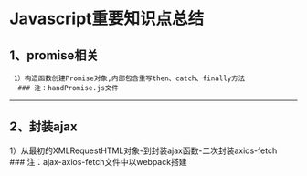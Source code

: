 # Javascript重要知识点总结  
##  1、promise相关    
     1）构造函数创建Promise对象,内部包含重写then、catch、finally方法   
      ### 注：handPromise.js文件   
------
##  2、封装ajax  
1）从最初的XMLRequestHTML对象-到封装ajax函数-二次封装axios-fetch   
     ###  注：ajax-axios-fetch文件中以webpack搭建
